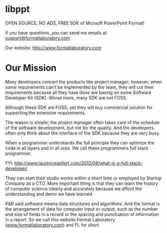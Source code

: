 libppt
======

OPEN SOURCE, NO ADS, FREE SDK of Micrsoft PowerPoint Format!

If you have questions ,you can send me emails at support@formatlaboratory.com

Our website: http://www.formatlaboratory.com


Our Mission
======

Many developers concert the products like project manager; however, when some requirements can’t be implemented by the team, they will cut their requirements because all they have done are basing on some Software Developer Kit (SDK). Worse more, many SDK are not FOSS.

Although these SDK are FOSS, yet they will buy commercial solution for supporting the extensive requirements.

The reason is simple; the project manager often takes care of the schedule of the software development, but not for the quality. And the developers often only think about the interface of the SDK because they are very busy.

When a programmer understands the full principle they can optimize the code in all layers and in all area. We call these programmers full stack programmer.

FYI: http://www.laurencegellert.com/2012/08/what-is-a-full-stack-developer/

They can start their studio works within a short time or employed by Startup Company as a CTO. More important thing is that they can learn the history of computer science clearly and accurately because we afford the understanding and demo we have learned.

K&R said software means data structures and algorithms. And the format is the arrangement of data for computer input or output, such as the number and size of fields in a record or the spacing and punctuation of information in a report. So we call this website Format Laboratory (www.formatlaboratory.com) and FL for short.
